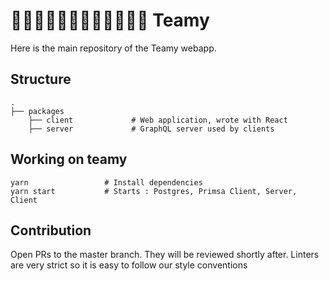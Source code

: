 # 👩🏼‍🔧👨🏼‍🔧👩🏼‍🔬👨🏼‍🔬 Teamy

Here is the main repository of the Teamy webapp.

## Structure

```
.
├── packages
    ├── client             # Web application, wrote with React
    ├── server             # GraphQL server used by clients
```

## Working on teamy

```
yarn                 # Install dependencies
yarn start           # Starts : Postgres, Primsa Client, Server, Client
```

## Contribution

Open PRs to the master branch. They will be reviewed shortly after.
Linters are very strict so it is easy to follow our style conventions
